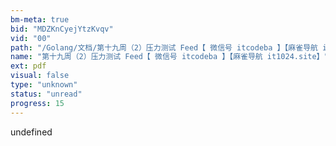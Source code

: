 ```yaml
---
bm-meta: true
bid: "MDZKnCyejYtzKvqv"
vid: "00"
path: "/Golang/文档/第十九周（2）压力测试 Feed【 微信号 itcodeba 】【麻雀导航 it1024.site】.pdf"
name: "第十九周（2）压力测试 Feed【 微信号 itcodeba 】【麻雀导航 it1024.site】"
ext: pdf
visual: false
type: "unknown"
status: "unread"
progress: 15
---
```

undefined